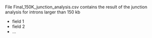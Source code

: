 File Final_150K_junction_analysis.csv
contains the result of the junction analysis for introns larger than 150 kb
* field 1
* field 2
* ...
